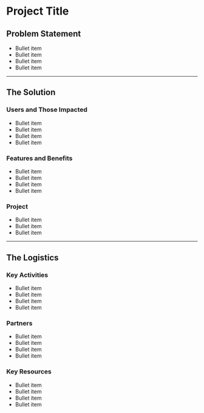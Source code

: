 # Project Title

## Problem Statement
- Bullet item
- Bullet item
- Bullet item
- Bullet item

---

## The Solution

### Users and Those Impacted
- Bullet item
- Bullet item
- Bullet item
- Bullet item

### Features and Benefits
- Bullet item
- Bullet item
- Bullet item
- Bullet item

### Project
- Bullet item
- Bullet item
- Bullet item

---

## The Logistics

### Key Activities
- Bullet item
- Bullet item
- Bullet item
- Bullet item

### Partners
- Bullet item
- Bullet item
- Bullet item
- Bullet item

### Key Resources
- Bullet item
- Bullet item
- Bullet item
- Bullet item

